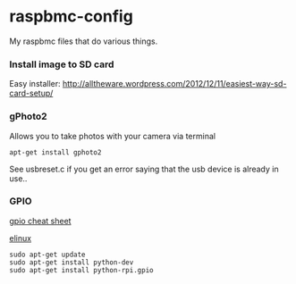 raspbmc-config
==============

My raspbmc files that do various things.


### Install image to SD card

Easy installer: http://alltheware.wordpress.com/2012/12/11/easiest-way-sd-card-setup/


### gPhoto2

Allows you to take photos with your camera via terminal

```apt-get install gphoto2```

See usbreset.c if you get an error saying that the usb device is already in use..


### GPIO

[gpio cheat sheet](https://www.dropbox.com/s/m5l185qxq9w5mzk/raspberry-pi-gpio-cheat-sheet.jpg)

[elinux](http://elinux.org/RPi_Low-level_peripherals)

	sudo apt-get update
	sudo apt-get install python-dev
	sudo apt-get install python-rpi.gpio
